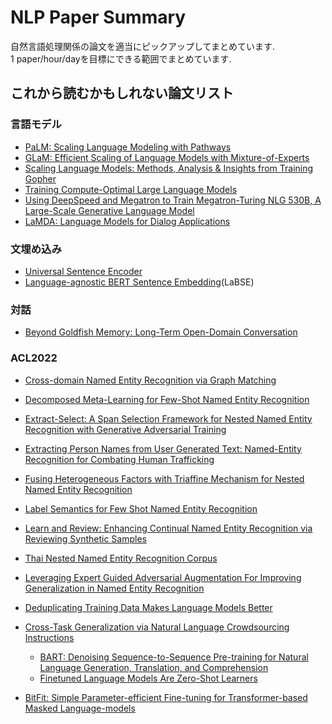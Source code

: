 # NLP Paper Summary
自然言語処理関係の論文を適当にピックアップしてまとめています.  
1 paper/hour/dayを目標にできる範囲でまとめています.

## これから読むかもしれない論文リスト
### 言語モデル
- [PaLM: Scaling Language Modeling with Pathways](https://arxiv.org/abs/2204.02311)
- [GLaM: Efficient Scaling of Language Models with Mixture-of-Experts](https://arxiv.org/abs/2112.06905)
- [Scaling Language Models: Methods, Analysis & Insights from Training Gopher](https://arxiv.org/abs/2112.11446)
- [Training Compute-Optimal Large Language Models](https://arxiv.org/abs/2203.15556)
- [Using DeepSpeed and Megatron to Train Megatron-Turing NLG 530B, A Large-Scale Generative Language Model](https://arxiv.org/abs/2201.11990)
- [LaMDA: Language Models for Dialog Applications](https://arxiv.org/abs/2201.08239)
### 文埋め込み
- [Universal Sentence Encoder](https://arxiv.org/abs/1803.11175)
- [Language-agnostic BERT Sentence Embedding](https://arxiv.org/abs/2007.01852)(LaBSE)
### 対話
- [Beyond Goldfish Memory: Long-Term Open-Domain Conversation](https://arxiv.org/abs/2107.07567)
### ACL2022
- [Cross-domain Named Entity Recognition via Graph Matching](https://aclanthology.org/2022.findings-acl.210/)
- [Decomposed Meta-Learning for Few-Shot Named Entity Recognition](https://aclanthology.org/2022.findings-acl.124/)
- [Extract-Select: A Span Selection Framework for Nested Named Entity Recognition with Generative Adversarial Training](https://aclanthology.org/2022.findings-acl.9/)
- [Extracting Person Names from User Generated Text: Named-Entity Recognition for Combating Human Trafficking](https://aclanthology.org/2022.findings-acl.225/)
- [Fusing Heterogeneous Factors with Triaffine Mechanism for Nested Named Entity Recognition](https://aclanthology.org/2022.findings-acl.250/)
- [Label Semantics for Few Shot Named Entity Recognition](https://aclanthology.org/2022.findings-acl.155/)
- [Learn and Review: Enhancing Continual Named Entity Recognition via Reviewing Synthetic Samples](https://aclanthology.org/2022.findings-acl.179/)
- [Thai Nested Named Entity Recognition Corpus](https://aclanthology.org/2022.findings-acl.116/)
- [Leveraging Expert Guided Adversarial Augmentation For Improving Generalization in Named Entity Recognition](https://aclanthology.org/2022.findings-acl.154/)

- [Deduplicating Training Data Makes Language Models Better](https://aclanthology.org/2022.acl-long.577/)
- [Cross-Task Generalization via Natural Language Crowdsourcing Instructions](https://aclanthology.org/2022.acl-long.244/)
  - [BART: Denoising Sequence-to-Sequence Pre-training for Natural Language Generation, Translation, and Comprehension](https://arxiv.org/abs/1910.13461)
  - [Finetuned Language Models Are Zero-Shot Learners](https://arxiv.org/abs/2109.01652)
- [BitFit: Simple Parameter-efficient Fine-tuning for Transformer-based Masked Language-models](https://aclanthology.org/2022.acl-short.1/)
